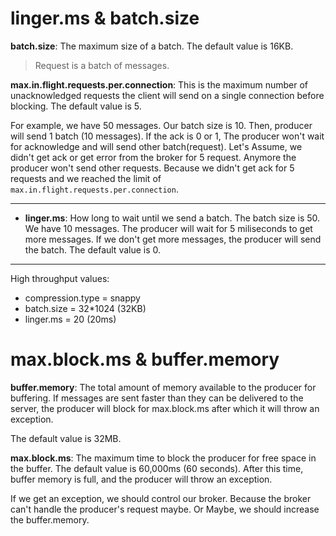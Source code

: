 # linger.ms & batch.size

**batch.size**: The maximum size of a batch. The default value is 16KB.

> Request is a batch of messages.

**max.in.flight.requests.per.connection**: This is the maximum number of unacknowledged requests the client will send on a single connection before blocking. The default value is 5.

For example, we have 50 messages. Our batch size is 10. Then, producer will send 1 batch (10 messages). If the ack is 0 or 1, The producer won't wait for acknowledge and will send other batch(request). Let's Assume, we didn't get ack or get error from the broker for 5 request. Anymore the producer won't send other requests. Because we didn't get ack for 5 requests and we reached the limit of `max.in.flight.requests.per.connection`.

---

- **linger.ms**: How long to wait until we send a batch. The batch size is 50. We have 10 messages. The producer will wait for 5 miliseconds to get more messages. If we don't get more messages, the producer will send the batch. The default value is 0.


---

High throughput values:
- compression.type = snappy
- batch.size = 32*1024 (32KB)
- linger.ms = 20 (20ms)


# max.block.ms & buffer.memory

**buffer.memory**: The total amount of memory available to the producer for buffering. If messages are sent faster than they can be delivered to the server, the producer will block for max.block.ms after which it will throw an exception.

The default value is 32MB.

**max.block.ms**: The maximum time to block the producer for free space in the buffer. The default value is 60,000ms (60 seconds). After this time, buffer memory is full, and the producer will throw an exception.

If we get an exception, we should control our broker. Because the broker can't handle the producer's request maybe.
Or Maybe, we should increase the buffer.memory.